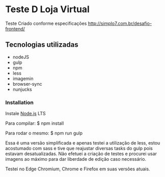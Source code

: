 # Teste D Loja Virtual

Teste Criado conforme especificações
http://simplo7.com.br/desafio-frontend/

## Tecnologias utilizadas

* nodeJS
* gulp
* npm
* less
* imagemin
* browser-sync
* nunjucks

### Installation

Instale [Node.js](https://nodejs.org/) LTS

Para compilar:
$ npm install

Para rodar o mesmo:
$ npm run gulp

Essa é uma versão simplificada e apenas testei a utilização de less, estou acostumado com sass e tive que reajustar diversas tasks do gulp pois estavam desatualizadas. Não efetuei a criação de testes e procurei usar imagens ao máximo para dar liberdade de edição caso necessário.

Testei no Edge Chromium, Chrome e Firefox em suas versões atuais.
